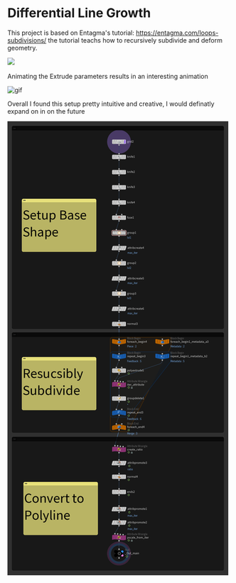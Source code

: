# Differential Line Growth
This project is based on Entagma's tutorial: https://entagma.com/loops-subdivisions/
the tutorial teachs how to recursively subdivide and deform geometry.

<img src="Images/Render_loops_and_subdivisions.png">

Animating the Extrude parameters results in an interesting animation

<img alt = "gif" src="Images/Animation.gif">

Overall I found this setup pretty intuitive and creative, I would definatly expand on in on the future

<img src="Images/Node Tree.png">

